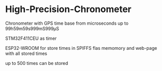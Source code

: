 # High-Precision-Chronometer

Chronometer with GPS time base from microseconds up to 99h59m59s999mS999µS

STM32F411CEU as timer 

ESP32-WROOM for store times in SPIFFS flas memomory and web-page with all stored times

up to 500 times can be stored
